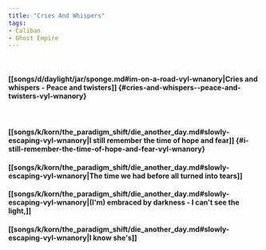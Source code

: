 ```yaml
---
title: "Cries And Whispers"
tags:
- Caliban
- Ghost Empire
---
```

&nbsp;
#### [[songs/d/daylight/jar/sponge.md#im-on-a-road-vyl-wnanory|Cries and whispers - Peace and twisters]] {#cries-and-whispers--peace-and-twisters-vyl-wnanory}
&nbsp;
#### [[songs/k/korn/the_paradigm_shift/die_another_day.md#slowly-escaping-vyl-wnanory|I still remember the time of hope and fear]] {#i-still-remember-the-time-of-hope-and-fear-vyl-wnanory}
#### [[songs/k/korn/the_paradigm_shift/die_another_day.md#slowly-escaping-vyl-wnanory|The time we had before all turned into tears]]
#### [[songs/k/korn/the_paradigm_shift/die_another_day.md#slowly-escaping-vyl-wnanory|(I'm) embraced by darkness - I can't see the light,]]
#### [[songs/k/korn/the_paradigm_shift/die_another_day.md#slowly-escaping-vyl-wnanory|I know she's]]
